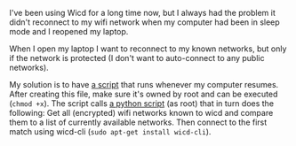 I've been using Wicd for a long time now, but I always had the problem it didn't
reconnect to my wifi network when my computer had been in sleep mode and I 
reopened my laptop.

When I open my laptop I want to reconnect to my known networks, but only if the
network is protected (I don't want to auto-connect to any public networks).

My solution is to have [a script](https://github.com/javl/T440p/blob/master/99_reconnect_wifi) that runs whenever my computer resumes. After creating this file, make sure it's owned by root and can be executed (```chmod +x```).
The script calls [a python script](https://github.com/javl/T440p/blob/master/wifireconnect.py) (as root) that in turn does the following:
Get all (encrypted) wifi networks known to wicd and compare them to a list of currently available networks. Then connect to the first match using wicd-cli (```sudo apt-get install wicd-cli```).
